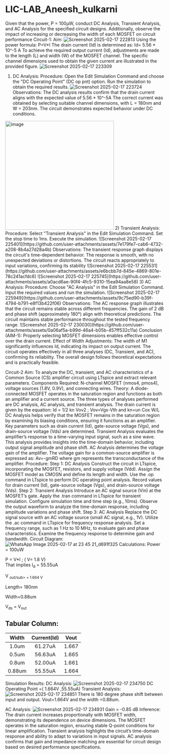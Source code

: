 # LIC-LAB_Aneesh_kulkarni
Given that the power, P = 100µW, conduct DC Analysis, Transient Analysis, and AC Analysis for the specified circuit designs. Additionally, observe the impact of increasing or decreasing the width of each MOSFET on circuit performance
Circuit-1:
Aim:
![Screenshot 2025-02-17 222813](https://github.com/user-attachments/assets/2d6acf33-ec23-4834-be68-39c4b07bffac)
Using the power formula:
P=V*I
The drain current (Id) is determined as:
Id= 5.56 * 10^-5 A
To achieve the required output current (Id), adjustments are made to the length (L) and width (W) of the MOSFET channel. The specific channel dimensions used to obtain the given current are illustrated in the provided figure.
![Screenshot 2025-02-17 223309](https://github.com/user-attachments/assets/0184e91e-456f-4494-b527-75f4946d0225)
1) DC Analysis:
Procedure:
Open the Edit Simulation Command and choose the "DC Operating Point" (DC op pnt) option.
Run the simulation to obtain the required results.
![Screenshot 2025-02-17 223724](https://github.com/user-attachments/assets/3390899e-10a6-42b2-9e5c-0e29e3171e26)
Observations:
The DC analysis results confirm that the drain current aligns with the expected value of 5.56 * 10^-5A
The correct current was obtained by selecting suitable channel dimensions, with L = 180nm and W = 203nm.
The circuit demonstrates expected behavior under DC conditions.
<img width="344" alt="image" src="https://github.com/user-attachments/assets/531e1a0b-18d6-4cff-b2f8-320c9a9ba23d" />
2) Transient Analysis:
Procedure:
Select "Transient Analysis" in the Edit Simulation Command.
Set the stop time to 1ms.
Execute the simulation.
![Screenshot 2025-02-17 225401](https://github.com/user-attachments/assets/7e179fe7-cab6-4732-a208-8b4a27d28a4b)
Observations:
The transient response graph displays the circuit's time-dependent behavior.
The response is smooth, with no unexpected deviations or distortions.
The circuit reacts appropriately to input variations, confirming its stability
![Screenshot 2025-02-17 225531](https://github.com/user-attachments/assets/e6bcbb7d-845e-4869-801e-78c241acfdc6)
![Screenshot 2025-02-17 225745](https://github.com/user-attachments/assets/a0acd6ae-90f4-4fc5-9310-15ea94aa8e58)
3) AC Analysis:
Procedure:
Choose "AC Analysis" in the Edit Simulation Command.
Input the required values and run the simulation.
![Screenshot 2025-02-17 225949](https://github.com/user-attachments/assets/9c75ed90-b39f-4794-b791-e8f13b422f06)
Observations:
The AC response graph illustrates that the circuit remains stable across different frequencies.
The gain of 2 dB and phase shift (approximately 180°) align with theoretical predictions.
The circuit maintains stable performance throughout the tested frequency range.
![Screenshot 2025-02-17 230030](https://github.com/user-attachments/assets/0a06af5a-b99d-46a4-b05b-457ff532c11a)
Conclusion (AIM-1):
Properly selecting MOSFET dimensions enables effective control over the drain current.
Effect of Width Adjustments:
The width of M1 significantly influences Id, indicating its impact on output current.
The circuit operates effectively in all three analyses (DC, Transient, and AC), confirming its reliability.
The overall design follows theoretical expectations and is practically feasible.

Circuit-2
Aim:
To analyze the DC, transient, and AC characteristics of a Common Source (CS) amplifier circuit using LTspice and extract relevant parameters.
Components Required:
N-channel MOSFET (nmos4, pmos4), voltage sources (1.8V, 0.9V), and connecting wires.
Theory:
A diode-connected MOSFET operates in the saturation region and functions as both an amplifier and a current source. The three types of analyses performed are DC analysis, AC analysis, and transient analysis.
The drain current is given by the equation:
Id = 1/2 kn Vov2 ; Vov=Vgs-Vth and kn=un Cox W/L
DC Analysis helps verify that the MOSFET remains in the saturation region by examining its biasing conditions, ensuring it functions as an amplifier. Key parameters such as drain current (Id), gate-source voltage (Vgs), and drain-source voltage (Vds) are determined.
Transient Analysis evaluates the amplifier’s response to a time-varying input signal, such as a sine wave. This analysis provides insights into the time-domain behavior, including output signal amplitude and phase shift.
AC Analysis determines the voltage gain of the amplifier. The voltage gain for a common-source amplifier is expressed as:
Av=-gmRD
where gm represents the transconductance of the amplifier.
Procedure:
Step 1: DC Analysis
Construct the circuit in LTspice, incorporating the MOSFET, resistors, and supply voltage (Vdd).
Assign the MOSFET model as CMOSN and define its length and width.
Use the .op command in LTspice to perform DC operating point analysis.
Record values for drain current (Id), gate-source voltage (Vgs), and drain-source voltage (Vds).
Step 2: Transient Analysis
Introduce an AC signal source (Vin) at the MOSFET’s gate.
Apply the .tran command in LTspice for transient simulation.
Configure simulation time and time step (e.g., 10ms).
Observe the output waveform to analyze the time-domain response, including amplitude variations and phase shift.
Step 3: AC Analysis
Replace the DC signal source with an AC voltage source (small AC signal, e.g., 1V).
Utilize the .ac command in LTspice for frequency response analysis.
Set a frequency range, such as 1 Hz to 10 MHz, to evaluate gain and phase characteristics.
Examine the frequency response to determine gain and bandwidth.
Circuit Diagram:
![WhatsApp Image 2025-02-17 at 23 45 21_d691f325](https://github.com/user-attachments/assets/d37177b5-89e0-4fdb-9d02-826e31051ecf)
Calculations:
Power = 100uW

P = V*I ; ( V= 1.8 V)\
That implies I<sub>d</sub> = 55.55uA

V <sub>out/sub> = 1.664 V

Length= 180nm

Width=0.88um

V<sub>ds</sub> = V<sub>out</sub>
## Tabular Column:

|Width  |  Current(Id) |  Vout |
|:----: |  :---------: |  :--: |
|1.0um  |  61.27uA     | 1.667 |
|0.5um  |  56.63uA     | 1.665 |
|0.8um  |  52.00uA     | 1.661 |
|0.88um |  55.55uA     | 1.664 | 

Simulation Results:
DC Analysis:
![Screenshot 2025-02-17 234750](https://github.com/user-attachments/assets/bf581e01-42ca-458b-b9e3-c4eb6aa8606c)
DC Operating Point =( 1.664V ,55.55uA)
Transient Analysis:
![Screenshot 2025-02-17 234851](https://github.com/user-attachments/assets/a48a394e-1840-4554-827a-b355e46cbbad)
There is 180 degree phase shift between input and output. Vout=1.664V and the width =0.88um.

AC Analysis:
![Screenshot 2025-02-17 234931](https://github.com/user-attachments/assets/e78faaba-ecb3-4954-b7e1-5281609a10df)
Gain = -0.85 dB
Inference:
The drain current increases proportionally with MOSFET width, demonstrating its dependence on device dimensions.
The MOSFET operates in the saturation region, ensuring stable Q-point conditions for linear amplification.
Transient analysis highlights the circuit’s time-domain response and ability to adapt to variations in input signals.
AC analysis confirms that gain and impedance matching are essential for circuit design based on desired performance specifications.
